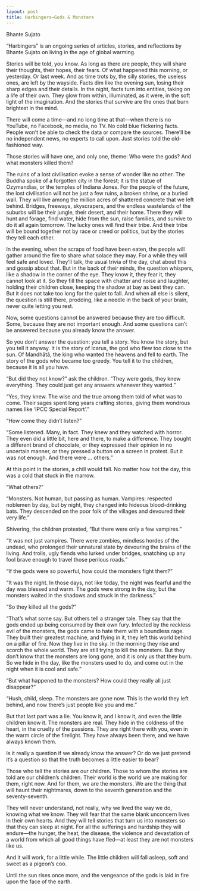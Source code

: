 ```yaml
---
layout: post
title: Harbingers—Gods & Monsters
---
```


<span class="author">Bhante Sujato</span>

<p class="preamble"> “Harbingers” is an ongoing series of articles, stories, and reflections by Bhante Sujato on living in the age of global warming.</p>

Stories will be told, you know. As long as there are people, they will share their thoughts, their hopes, their fears. Of what happened this morning, or yesterday. Or last week. And as time trots by, the silly stories, the useless ones, are left by the wayside. Facts dim like the evening sun, losing their sharp edges and their details. In the night, facts turn into entities, taking on a life of their own. They glow from within, illuminated, as it were, in the soft light of the imagination. And the stories that survive are the ones that burn brightest in the mind.

There will come a time—and no long time at that—when there is no YouTube, no Facebook, no media, no TV. No cold blue flickering facts. People won’t be able to check the data or compare the sources. There’ll be no independent news, no experts to call upon. Just stories told the old-fashioned way.

Those stories will have one, and only one, theme: Who were the gods? And what monsters killed them?

The ruins of a lost civilisation evoke a sense of wonder like no other. The Buddha spoke of a forgotten city in the forest; it is the statue of Ozymandias, or the temples of Indiana Jones. For the people of the future, the lost civilisation will not be just a few ruins, a broken shrine, or a buried wall. They will live among the million acres of shattered concrete that we left behind. Bridges, freeways, skyscrapers, and the endless wastelands of the suburbs will be their jungle, their desert, and their home. There they will hunt and forage, find water, hide from the sun, raise families, and survive to do it all again tomorrow. The lucky ones will find their tribe. And their tribe will be bound together not by race or creed or politics, but by the stories they tell each other.

In the evening, when the scraps of food have been eaten, the people will gather around the fire to share what solace they may. For a while they will feel safe and loved. They’ll talk, the usual trivia of the day, chat about this and gossip about that. But in the back of their minds, the question whispers, like a shadow in the corner of the eye. They know it, they fear it, they cannot look at it. So they fill the space with chatter and noise and laughter, holding their children close, keeping the shadow at bay as best they can. But it does not take too long for the quiet to fall. And when all else is silent, the question is still there, prodding, like a needle in the back of your brain, never quite letting you rest.

Now, some questions cannot be answered because they are too difficult. Some, because they are not important enough. And some questions can’t be answered because you already know the answer.

So you don’t answer the question: you tell a story. You know the story, but you tell it anyway. It is the story of Icarus, the god who flew too close to the sun. Of Mandhātā, the king who wanted the heavens and fell to earth. The story of the gods who became too greedy. You tell it to the children, because it is all you have.

“But did they not know?” ask the children. “They were gods, they knew everything. They could just get any answers  whenever they wanted.”

“Yes, they knew. The wise and the true among them told of what was to come. Their sages spent long years crafting stories, giving them wondrous names like ‘IPCC Special Report’.”

“How come they didn’t listen?”

“Some listened. Many, in fact. They knew and they watched with horror. They even did a little bit, here and there, to make a difference. They bought a different brand of chocolate, or they expressed their opinion in no uncertain manner, or they pressed a button on a screen in protest. But it was not enough. And there were … others.”

At this point in the stories, a chill would fall. No matter how hot the day, this was a cold that stuck in the marrow.

“What others?”

“Monsters. Not human, but passing as human. Vampires: respected noblemen by day, but by night, they changed into hideous blood-drinking bats. They descended on the poor folk of the villages and devoured their very life.”

Shivering, the children protested, “But there were only a few vampires.”

“It was not just vampires. There were zombies, mindless hordes of the undead, who prolonged their unnatural state by devouring the brains of the living. And trolls, ugly fiends who lurked under bridges, snatching up any fool brave enough to travel those perilous roads.”

“If the gods were so powerful, how could the monsters fight them?”

“It was the night. In those days, not like today, the night was fearful and the day was blessed and warm. The gods were strong in the day, but the monsters waited in the shadows and struck in the darkness.”

“So they killed all the gods?”  

“That’s what some say. But others tell a stranger tale. They say that the gods ended up being consumed by their own fury. Infected by the reckless evil of the monsters, the gods came to hate them with a boundless rage. They built their greatest machine, and flying in it, they left this world behind on a pillar of fire. Now they live in the sky. In the morning they rise and scorch the whole world. They are still trying to kill the monsters. But they don’t know that the monsters are long gone, and it is only us that they burn. So we hide in the day, like the monsters used to do, and come out in the night when it is cool and safe.”

“But what happened to the monsters? How could they really all just disappear?”

“Hush, child, sleep. The monsters are gone now. This is the world they left behind, and now there’s just people like you and me.”

But that last part was a lie. You know it, and I know it, and even the little children know it. The monsters are real. They hide in the coldness of the heart, in the cruelty of the passions. They are right there with you, even in the warm circle of the firelight. They have always been there, and we have always known them.

Is it really a question if we already know the answer? Or do we just pretend it’s a question so that the truth becomes a little easier to bear?

Those who tell the stories are our children. Those to whom the stories are told are our children’s children. Their world is the world we are making for them, right now. And for them, we are the monsters. We are the thing that will haunt their nightmares, down to the seventh generation and the seventy-seventh.

They will never understand, not really, why we lived the way we do, knowing what we know. They will fear that the same blank unconcern lives in their own hearts. And they will tell stories that turn us into monsters so that they can sleep at night. For all the sufferings and hardship they will endure—the hunger, the heat, the disease, the violence and devastation of a world from which all good things have fled—at least they are not monsters like us.

And it will work, for a little while. The little children will fall asleep, soft and sweet as a pigeon’s coo.

Until the sun rises once more, and the vengeance of the gods is laid in fire upon the face of the earth.
